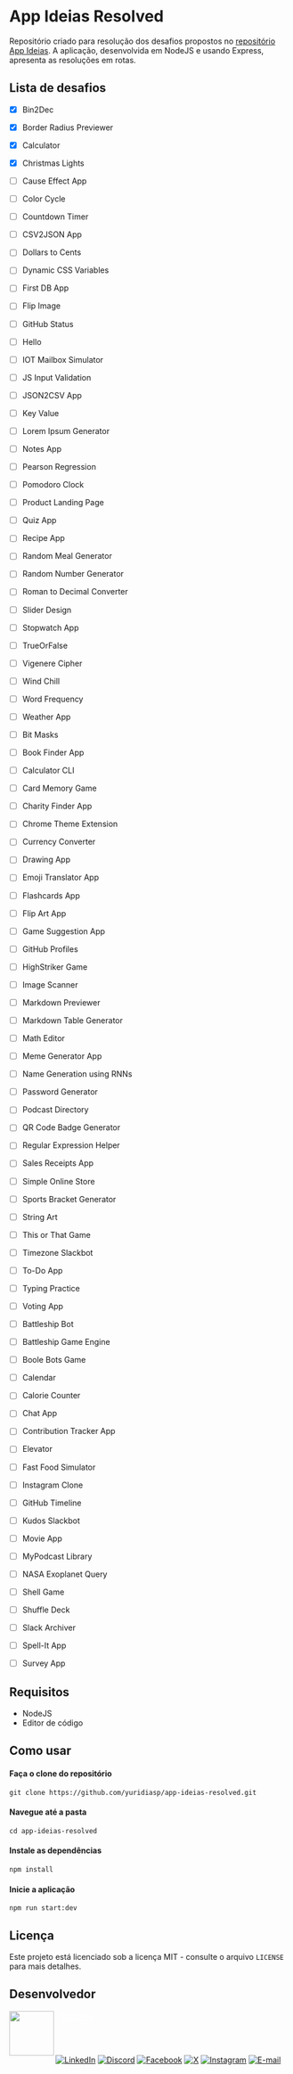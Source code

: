 # App Ideias Resolved

Repositório criado para resolução dos desafios propostos no [repositório App Ideias](https://github.com/clovesrocha/app-ideias). A aplicação, desenvolvida em NodeJS e usando Express, apresenta as resoluções em rotas.

## Lista de desafios

- [x] Bin2Dec
- [x] Border Radius Previewer
- [x] Calculator
- [x] Christmas Lights
- [ ] Cause Effect App
- [ ] Color Cycle
- [ ] Countdown Timer
- [ ] CSV2JSON App
- [ ] Dollars to Cents
- [ ] Dynamic CSS Variables
- [ ] First DB App
- [ ] Flip Image
- [ ] GitHub Status
- [ ] Hello
- [ ] IOT Mailbox Simulator
- [ ] JS Input Validation
- [ ] JSON2CSV App
- [ ] Key Value
- [ ] Lorem Ipsum Generator
- [ ] Notes App
- [ ] Pearson Regression
- [ ] Pomodoro Clock
- [ ] Product Landing Page
- [ ] Quiz App
- [ ] Recipe App
- [ ] Random Meal Generator
- [ ] Random Number Generator
- [ ] Roman to Decimal Converter
- [ ] Slider Design
- [ ] Stopwatch App
- [ ] TrueOrFalse
- [ ] Vigenere Cipher
- [ ] Wind Chill
- [ ] Word Frequency
- [ ] Weather App
- [ ] Bit Masks
- [ ] Book Finder App
- [ ] Calculator CLI
- [ ] Card Memory Game
- [ ] Charity Finder App
- [ ] Chrome Theme Extension
- [ ] Currency Converter
- [ ] Drawing App
- [ ] Emoji Translator App
- [ ] Flashcards App
- [ ] Flip Art App
- [ ] Game Suggestion App
- [ ] GitHub Profiles
- [ ] HighStriker Game
- [ ] Image Scanner
- [ ] Markdown Previewer
- [ ] Markdown Table Generator
- [ ] Math Editor
- [ ] Meme Generator App
- [ ] Name Generation using RNNs
- [ ] Password Generator
- [ ] Podcast Directory
- [ ] QR Code Badge Generator
- [ ] Regular Expression Helper
- [ ] Sales Receipts App
- [ ] Simple Online Store
- [ ] Sports Bracket Generator
- [ ] String Art
- [ ] This or That Game
- [ ] Timezone Slackbot
- [ ] To-Do App
- [ ] Typing Practice
- [ ] Voting App
- [ ] Battleship Bot
- [ ] Battleship Game Engine
- [ ] Boole Bots Game
- [ ] Calendar
- [ ] Calorie Counter
- [ ] Chat App
- [ ] Contribution Tracker App
- [ ] Elevator
- [ ] Fast Food Simulator
- [ ] Instagram Clone
- [ ] GitHub Timeline
- [ ] Kudos Slackbot
- [ ] Movie App
- [ ] MyPodcast Library
- [ ] NASA Exoplanet Query
- [ ] Shell Game
- [ ] Shuffle Deck
- [ ] Slack Archiver
- [ ] Spell-It App
- [ ] Survey App


## Requisitos
- NodeJS
- Editor de código

## Como usar

#### Faça o clone do repositório
```
git clone https://github.com/yuridiasp/app-ideias-resolved.git
```

#### Navegue até a pasta
```
cd app-ideias-resolved
```

#### Instale as dependências
```
npm install
```

#### Inicie a aplicação
```
npm run start:dev
```

## Licença
Este projeto está licenciado sob a licença MIT - consulte o arquivo `LICENSE` para mais detalhes.

## Desenvolvedor

<p>
    <a href="https://github.com/yuridiasp">
        <img
          align=left
          margin=10
          width=80
          src="https://avatars.githubusercontent.com/u/81938754?v=4"
        />
    </a>
      <p>
        <p>&nbsp&nbsp<a style="color: white;" href="https://github.com/yuridiasp">Yuri Dias</a><br>
        &nbsp&nbsp&nbsp
    </p>
</p>

<br>

[![LinkedIn](https://img.shields.io/badge/LinkedIn-0077B5?style=for-the-badge&logo=linkedin&logoColor=white)](https://www.linkedin.com/in/yuridiasp/) [![Discord](https://img.shields.io/badge/Discord-7289DA?style=for-the-badge&logo=discord&logoColor=white)](https://discord.com/channels/@yuridiasp/) [![Facebook](https://img.shields.io/badge/Facebook-1877F2?style=for-the-badge&logo=facebook&logoColor=white)](https://www.facebook.com/yuri.dias.7739/) [![X](https://img.shields.io/badge/X-000?style=for-the-badge&logo=x)](https://x.com/YuriDias_P) [![Instagram](https://img.shields.io/badge/-Instagram-%23E4405F?style=for-the-badge&logo=instagram&logoColor=white)](https://www.instagram.com/yuridiasp/) [![E-mail](https://img.shields.io/badge/-Email-000?style=for-the-badge&logo=microsoft-outlook&logoColor=007BFF)](mailto:yuristardias@hotmail.com)